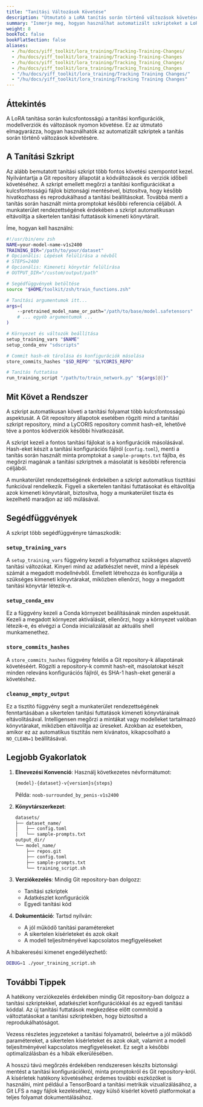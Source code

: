 ```yaml
---
title: "Tanítási Változások Követése"
description: "Útmutató a LoRA tanítás során történő változások követéséhez automatizált szkriptek segítségével"
summary: "Ismerje meg, hogyan használhat automatizált szkripteket a LoRA tanítási folyamat rendszerezéséhez és követéséhez, beleértve a modellverziók kezelését, a konfigurációk biztonsági mentését és a tiszta tanítási munkakörnyezet fenntartását."
weight: 8
bookToC: false
bookFlatSection: false
aliases:
  - /hu/docs/yiff_toolkit/lora_training/Tracking-Training-Changes/
  - /hu/docs/yiff_toolkit/lora_training/Tracking-Training-Changes
  - /hu/docs/yiff_toolkit/lora_training/Tracking_Training_Changes/
  - /hu/docs/yiff_toolkit/lora_training/Tracking_Training_Changes
  - "/hu/docs/yiff_toolkit/lora_training/Tracking Training Changes/"
  - "/hu/docs/yiff_toolkit/lora_training/Tracking Training Changes"
---
```


## Áttekintés

A LoRA tanítása során kulcsfontosságú a tanítási konfigurációk, modellverziók és változások nyomon követése. Ez az útmutató elmagyarázza, hogyan használhatók az automatizált szkriptek a tanítás során történő változások követésére.

## A Tanítási Szkript

Az alább bemutatott tanítási szkript több fontos követési szempontot kezel. Nyilvántartja a Git repository állapotát a kódváltozások és verziók időbeli követéséhez. A szkript emellett megőrzi a tanítási konfigurációkat a kulcsfontosságú fájlok biztonsági mentésével, biztosítva, hogy később hivatkozhass és reprodukálhasd a tanítási beállításokat. Továbbá menti a tanítás során használt minta promptokat későbbi referencia céljából. A munkaterület rendezettségének érdekében a szkript automatikusan eltávolítja a sikertelen tanítási futtatások kimeneti könyvtárait.

Íme, hogyan kell használni:

```zsh
#!/usr/bin/env zsh
NAME=your-model-name-v1s2400
TRAINING_DIR="/path/to/your/dataset"
# Opcionális: Lépések felülírása a névből
# STEPS=2400
# Opcionális: Kimeneti könyvtár felülírása
# OUTPUT_DIR="/custom/output/path"

# Segédfüggvények betöltése
source "$HOME/toolkit/zsh/train_functions.zsh"

# Tanítási argumentumok itt...
args=(
    --pretrained_model_name_or_path="/path/to/base/model.safetensors"
    # ... egyéb argumentumok ...
)

# Környezet és változók beállítása
setup_training_vars "$NAME"
setup_conda_env "sdscripts"

# Commit hash-ek tárolása és konfigurációk másolása
store_commits_hashes "$SD_REPO" "$LYCORIS_REPO"

# Tanítás futtatása
run_training_script "/path/to/train_network.py" "${args[@]}"
```

## Mit Követ a Rendszer

A szkript automatikusan követi a tanítási folyamat több kulcsfontosságú aspektusát. A Git repository állapotok esetében rögzíti mind a tanítási szkript repository, mind a LyCORIS repository commit hash-eit, lehetővé téve a pontos kódverziók későbbi hivatkozását.

A szkript kezeli a fontos tanítási fájlokat is a konfigurációk másolásával. Hash-eket készít a tanítási konfigurációs fájlról (`config.toml`), menti a tanítás során használt minta promptokat a `sample-prompts.txt` fájlba, és megőrzi magának a tanítási szkriptnek a másolatát is későbbi referencia céljából.

A munkaterület rendezettségének érdekében a szkript automatikus tisztítási funkcióval rendelkezik. Figyeli a sikertelen tanítási futtatásokat és eltávolítja azok kimeneti könyvtárait, biztosítva, hogy a munkaterület tiszta és kezelhető maradjon az idő múlásával.

## Segédfüggvények

A szkript több segédfüggvényre támaszkodik:

### `setup_training_vars`

A `setup_training_vars` függvény kezeli a folyamathoz szükséges alapvető tanítási változókat. Kinyeri mind az adatkészlet nevét, mind a lépések számát a megadott modellnévből. Emellett létrehozza és konfigurálja a szükséges kimeneti könyvtárakat, miközben ellenőrzi, hogy a megadott tanítási könyvtár létezik-e.

### `setup_conda_env`

Ez a függvény kezeli a Conda környezet beállításának minden aspektusát. Kezeli a megadott környezet aktiválását, ellenőrzi, hogy a környezet valóban létezik-e, és elvégzi a Conda inicializálását az aktuális shell munkamenethez.

### `store_commits_hashes`

A `store_commits_hashes` függvény felelős a Git repository-k állapotának követéséért. Rögzíti a repository-k commit hash-eit, másolatokat készít minden releváns konfigurációs fájlról, és SHA-1 hash-eket generál a követéshez.

### `cleanup_empty_output`

Ez a tisztító függvény segít a munkaterület rendezettségének fenntartásában a sikertelen tanítási futtatások kimeneti könyvtárainak eltávolításával. Intelligensen megőrzi a mintákat vagy modelleket tartalmazó könyvtárakat, miközben eltávolítja az üreseket. Azokban az esetekben, amikor ez az automatikus tisztítás nem kívánatos, kikapcsolható a `NO_CLEAN=1` beállításával.

## Legjobb Gyakorlatok

1. **Elnevezési Konvenció**: Használj következetes névformátumot:

   ```bash
   {model}-{dataset}-v{version}s{steps}
   ```

   Példa: `noob-surrounded_by_penis-v1s2400`

2. **Könyvtárszerkezet**:

   ```bash
   datasets/
   ├── dataset_name/
   │   ├── config.toml
   │   └── sample-prompts.txt
   output_dir/
   └── model_name/
       ├── repos.git
       ├── config.toml
       ├── sample-prompts.txt
       └── training_script.sh
   ```

3. **Verziókezelés**: Mindig Git repository-ban dolgozz:
   - Tanítási szkriptek
   - Adatkészlet konfigurációk
   - Egyedi tanítási kód

4. **Dokumentáció**: Tartsd nyilván:
   - A jól működő tanítási paramétereket
   - A sikertelen kísérleteket és azok okait
   - A modell teljesítményével kapcsolatos megfigyeléseket

A hibakeresési kimenet engedélyezhető:

```bash
DEBUG=1 ./your_training_script.sh
```

## További Tippek

A hatékony verziókezelés érdekében mindig Git repository-ban dolgozz a tanítási szkriptekkel, adatkészlet konfigurációkkal és az egyedi tanítási kóddal. Az új tanítási futtatások megkezdése előtt commitold a változtatásokat a tanítási szkriptekben, hogy biztosítsd a reprodukálhatóságot.

Vezess részletes jegyzeteket a tanítási folyamatról, beleértve a jól működő paramétereket, a sikertelen kísérleteket és azok okait, valamint a modell teljesítményével kapcsolatos megfigyeléseket. Ez segít a későbbi optimalizálásban és a hibák elkerülésében.

A hosszú távú megőrzés érdekében rendszeresen készíts biztonsági mentést a tanítási konfigurációkról, minta promptokról és Git repository-król. A kísérletek hatékony követéséhez érdemes további eszközöket is használni, mint például a TensorBoard a tanítási metrikák vizualizálásához, a Git LFS a nagy fájlok kezeléséhez, vagy külső kísérlet követő platformokat a teljes folyamat dokumentálásához.
